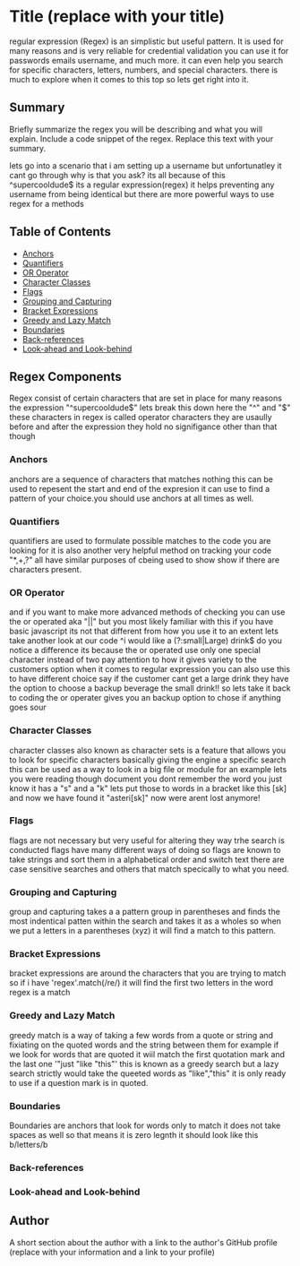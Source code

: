 # Title (replace with your title)

regular expression (Regex) is an simplistic but useful pattern.
It is used for many reasons and is very reliable for credential validation you can use it for passwords emails username, and much more.
it can even help you search for specific characters, letters, numbers, and special characters. there is much to explore when it comes to this top so lets get right into it. 

## Summary

Briefly summarize the regex you will be describing and what you will explain. Include a code snippet of the regex. Replace this text with your summary.

lets go into a scenario that i am setting up a username but unfortunatley it cant go through why is that you ask? its all because of this ^supercooldude$ its a regular expression(regex) it helps preventing any username from being identical but there are more powerful ways to use regex for a methods

## Table of Contents

- [Anchors](#anchors)
- [Quantifiers](#quantifiers)
- [OR Operator](#or-operator)
- [Character Classes](#character-classes)
- [Flags](#flags)
- [Grouping and Capturing](#grouping-and-capturing)
- [Bracket Expressions](#bracket-expressions)
- [Greedy and Lazy Match](#greedy-and-lazy-match)
- [Boundaries](#boundaries)
- [Back-references](#back-references)
- [Look-ahead and Look-behind](#look-ahead-and-look-behind)

## Regex Components
Regex consist of certain characters that are set in place for many reasons the expression "^supercooldude$" lets break this down here the "^" and "$" these characters in regex is called operator characters they are usaully before and after the expression they hold no signifigance other than that though
### Anchors
anchors are a sequence of characters that matches nothing this can be used to repesent the start and end of the expresion it can use to find a pattern of your choice.you should use anchors at all times as well.
### Quantifiers
quantifiers are used to formulate possible matches to the code you are looking for it is also another very helpful method on tracking your code "*,+,?" all have similar purposes of cbeing used to show show if there are characters present.
### OR Operator
and if you want to make more advanced methods of checking you can use the or operated aka "||" but you most likely familiar with this if you have basic javascript its not that different from how you use it to an extent lets take another look at our code ^i would like a (?:small|Large) drink$
do you notice a difference its because the or operated use only one special character instead of two pay attention to how it gives variety to the customers option when it comes to regular expression  you can also use this to have different choice say if the customer cant get a large drink they have the option to choose a backup beverage the small drink!! so lets take it back to coding the or operater gives you an backup option to chose if anything goes sour
### Character Classes
character classes also known as character sets is a feature that allows you to look for specific characters basically giving the engine a specific search this can be used as a way to look in a big file or module for an example lets you were reading though document you dont remember the word you just know it has a "s" and a "k" lets put those to words in a bracket like this [sk] and now we have found it "asteri[sk]" now were arent lost anymore!
### Flags
flags are not necessary but very useful for altering they way trhe search is conducted flags have many different ways of doing so flags are known to take strings and sort them in a alphabetical order and switch text
there are case sensitive searches and others that match specically to what you need.
### Grouping and Capturing
group and capturing takes a a pattern group in parentheses and finds the most indentical patten within the search and takes it as a wholes so when we put a letters in a parentheses (xyz) it will find a match to this pattern.
### Bracket Expressions
bracket expressions are around the characters that you are trying to match so if i have 'regex'.match(/re/) it will find the first two letters in the word regex is a match
### Greedy and Lazy Match
greedy match is a way of  taking a few words from a quote or string and fixiating on the quoted words and the string between them for example if we look for words that are quoted it wiil match the first quotation mark and the last one '"just "like "this"' this is known as a greedy search 
but a lazy search strictly would take the queeted words as "like","this" it is only ready to use  if a question mark is in quoted.
### Boundaries
Boundaries are anchors that look for words only to match it does not take spaces as well so that means it is zero legnth it should look like this
 b/letters/b
### Back-references

### Look-ahead and Look-behind

## Author

A short section about the author with a link to the author's GitHub profile (replace with your information and a link to your profile)
